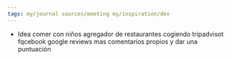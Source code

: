 ```yaml
---
tags: my/journal sources/meeting my/inspiration/dev
---
```

* Idea comer con niños agregador de restaurantes cogiendo tripadvisot fqcebook google reviews mas comentarios propios y dar una puntuación
